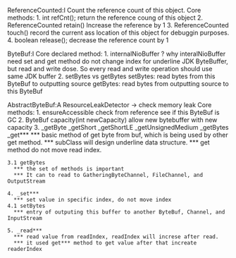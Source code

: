 ReferenceCounted:I
  Count the reference count of this object.
  Core methods:
    1. int refCnt();
      return the reference coung of this object
    2. ReferenceCounted retain()
      Increase the reference by 1
    3. ReferenceCounted touch()
      record the current ass location of this object for debuggin purposes.
    4. boolean release();
      decrease the reference count by 1

ByteBuf:I
  Core declared method:
    1. internalNioBuffer
      ? why interalNioBuffer need
        set and get method do not change index for underline JDK ByteBuffer,
        but read and write dose. So every read and write operation should 
        use same JDK buffer
    2. setBytes vs getBytes
      setBytes: read bytes from this ByteBuf to outputting source
      getBytes: read bytes from outputting source to this ByteBuf

AbstractByteBuf:A
  ResourceLeakDetector -> check memory leak
  Core methods:
    1. ensureAccessible
      check from reference see if this ByteBuf is GC
    2. ByteBuf capacity(int newCapacity)
      allow new bytebuffer with new capacity
    3. _getByte
       _getShort
       _getShortLE
       _getUnsignedMedium
       _getBytes
       _get***
      *** basic method of get byte from buf, which is being used by other get method.
      *** subClass will design underline data structure.
      *** get method do not move read index.

    3.1 getBytes
      *** the set of methods is important
      *** It can to read to GatheringByteChannel, FileChannel, and OutputStream

    4. _set***
      *** set value in specific index, do not move index
    4.1 setBytes
      *** entry of outputing this buffer to another ByteBuf, Channel, and InputStream

    5. _read***
      *** read value from readIndex, readIndex will increse after read.
      *** it used get*** method to get value after that increate readerIndex

